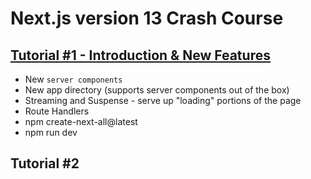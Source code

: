 # Next.js version 13 Crash Course

## [Tutorial #1 - Introduction & New Features](https://youtu.be/TJQbDPGzm0Y?si=Ij4ohT2mq5moxwoj)

- New `server components`
- New app directory (supports server components out of the box)
- Streaming and Suspense - serve up "loading" portions of the page
- Route Handlers
- npm create-next-all@latest
- npm run dev

## Tutorial #2
